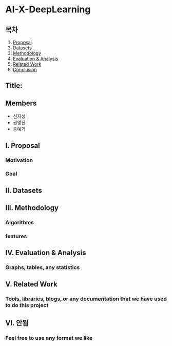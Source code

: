 # AI-X-DeepLearning
## 목차

1. [Proposal](#i.-proposal)
2. [Datasets](#ii.-datasets)
3. [Methodology](#iii.-methodology)
4. [Evaluation & Analysis](#iv.-evaluation-&-analysis)
5. [Related Work](#v.-related-work)
6. [Conclusion](#안됨)

## Title:
## Members
- 신지성
- 권영진
- 종예기

## I. Proposal
### Motivation
### Goal

## II. Datasets

## III. Methodology
### Algorithms
### features

## IV. Evaluation & Analysis
### Graphs, tables, any statistics

## V. Related Work
### Tools, libraries, blogs, or any documentation that we have used to do this project

## VI. 안됨
### Feel free to use any format we like
